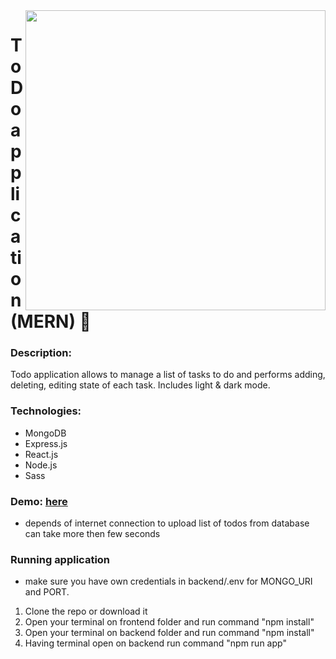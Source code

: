 <img src="https://user-images.githubusercontent.com/102720711/203614271-6b742d2c-22f6-4f67-b3f8-b1ba3354f23e.png" width = "480" align = "right"/> 

# ToDo application (MERN) :dart:

### Description: 
Todo application allows to manage a list of tasks to do and performs adding, deleting, editing state of each task. Includes light & dark mode. <br />

### Technologies: 
 - MongoDB 
 - Express.js
 - React.js
 - Node.js
 - Sass 

 ### Demo: [here](https://frontend-kzea.onrender.com) </br>
- depends of internet connection to upload list of todos from database can take more then few seconds

### Running application
- make sure you have own credentials in backend/.env for MONGO_URI and PORT.
1. Clone the repo or download it
2. Open your terminal on frontend folder and run command "npm install"
3. Open your terminal on backend folder and run command "npm install"
4. Having terminal open on backend run command "npm run app"

